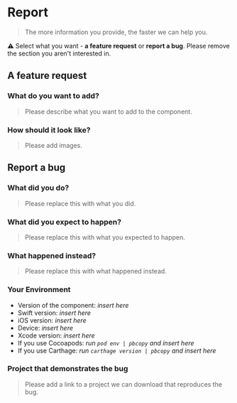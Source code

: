 # Report

> The more information you provide, the faster we can help you.

⚠️ Select what you want - **a feature request** or **report a bug**. Please remove the section you aren't interested in.

## A feature request

###  What do you want to add?

> Please describe what you want to add to the component. 

### How should it look like?

> Please add images. 

## Report a bug

###  What did you do?

> Please replace this with what you did. 

### What did you expect to happen?

> Please replace this with what you expected to happen.  

### What happened instead?

> Please replace this with what happened instead.

### Your Environment

- Version of the component: _insert here_
- Swift version: _insert here_
- iOS version: _insert here_
- Device: _insert here_
- Xcode version: _insert here_
- If you use Cocoapods: _run `pod env | pbcopy` and insert here_ 
- If you use Carthage: _run `carthage version | pbcopy` and insert here_

### Project that demonstrates the bug

> Please add a link to a project we can download that reproduces the bug.
